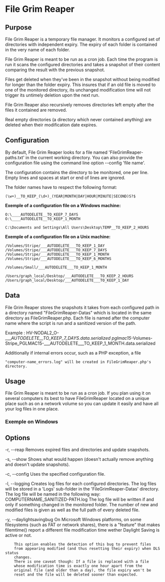 # File Grim Reaper

## Purpose

File Grim Reaper is a temporary file manager. It monitors a configured set of
directories with independent expiry. The expiry of each folder is contained in
the very name of each folder.

File Grim Reaper is meant to be run as a cron job. Each time the program is run
it scans the configured directories and takes a snapshot of their content
comparing the result with the previous snapshot.

Files get deleted when they've been in the snapshot without being modified for
longer than the folder expiry. This insures that if an old file is moved to one
of the monitored directory, its unchanged modification time will not trigger its
untimely deletion upon the next run.

File Grim Reaper also recursively removes directories left empty after the
files it contained are removed.

Real empty directories (a directory which never contained anything) are deleted
when their modification date expires.

## Configuration

By default, File Grim Reaper looks for a file named 'FileGrimReaper-paths.txt'
in the current working directory. You can also provide the configuration file
using the command line option --config 'file name'.

The configuration contains the directory to be monitored, one per line. Empty
lines and spaces at start or end of lines are ignored.

The folder names have to respect the following format:

    (\w+)__TO_KEEP_(\d+)_(YEAR|MONTH|DAY|HOUR|MINUTE|SECOND)S?$

**Exemple of a configuration file on a Windows machine:**

    O:\____AUTODELETE__TO_KEEP_7_DAYS
    O:\____AUTODELETE__TO_KEEP_1_MONTH

    C:\Documents and Settings\All Users\Desktop\TEMP__TO_KEEP_2_HOURS

**Exemple of a configuration file on a Unix machine:**

    /Volumes/Stripe/___AUTODELETE___TO_KEEP_1_DAY
    /Volumes/Stripe/___AUTODELETE___TO_KEEP_7_DAYS
    /Volumes/Stripe/___AUTODELETE___TO_KEEP_1_MONTH
    /Volumes/Stripe/___AUTODELETE___TO_KEEP_6_MONTHS

    /Volumes/Small/___AUTODELETE___TO_KEEP_1_MONTH

    /Users/graph_local/Desktop/___AUTODELETE___TO_KEEP_2_HOURS
    /Users/graph_local/Desktop/___AUTODELETE___TO_KEEP_1_DAY

## Data

File Grim Reaper stores the snapshots it takes from each configured path in a
directory named "FileGrimReaper-Datas" which is located in the same directory
as FileGrimReaper.php.
Each file is named after the computer name where the script is run and a
sanitized version of the path.

Example :
    HV-NODAL2_O-____AUTODELETE__TO_KEEP_7_DAYS.data.serialized
    pglmac15_-Volumes-Stripe_PGLMAC15-___AUTODELETE___TO_KEEP_1_MONTH.data.serialized

Additionally if internal errors occur, such as a PHP exception, a file

    "computer-name_errors.log" will be created in FileGrimReaper.php's directory.

## Usage

File Grim Reaper is meant to be run as a cron job.
If you plan using it on several computers its best to have FileGrimReaper
located on a unique place such as on a network volume so you can update it
easily and have all your log files in one place.

### Exemple on Windows



## Options

-r, --reap	Removes expired files and directories and update snapshots.

-s, --show	Shows what would happen (doesn't actually remove anything and
		doesn't update snapshots).

-c, --config	Uses the specified configuration file.

-l, --logging	Creates log files for each configured directories. The log files
		will be stored in a 'Logs' sub-folder in the 'FileGrimReaper-Datas' directory.
		The log file will be named in the following way:
		COMPUTERNAME_SANITIZED-PATH.log
		The log file will be written if and only if something changed
		in the monitored folder. The number of new and modified files is given as well
		as the full path of every deleted file.

-y, --daylightsavingbug
		On Microsoft Windows platforms, on some filesystems (such as
		FAT or network shares), there is a "feature" that makes filemtime() report a
		different file modification time wether Daylight Saving is active or not.

		This option enables the detection of this bug to prevent files
		from appearing modified (and thus resetting their expiry) when DLS status
		changes.
		There is one caveat though: If a file is replaced with a file
		whose modification time is exactly one hour apart from the
		original file (and older than a day), the file expiry won't be
		reset and the file will be deleted sooner than expected.


